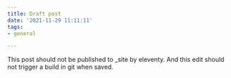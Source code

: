 ```yaml
---
title: Draft post
date: '2021-11-29 11:11:11'
tags:
- general

---
```

This post should not be published to _site by eleventy. And this edit should not trigger a build in git when saved.
